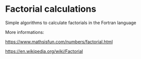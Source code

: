 # Factorial calculations

Simple algorithms to calculate factorials in the Fortran language

More informations:

https://www.mathsisfun.com/numbers/factorial.html

https://en.wikipedia.org/wiki/Factorial
